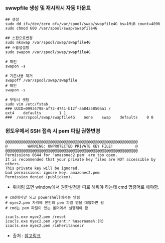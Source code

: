 
### swwpfile 생성 및 재시작시 자동 마운트

```shell
## 생성
sudo dd if=/dev/zero of=/var/spool/swap/swapfile4G bs=1MiB count=4096
sudo chmod 600 /var/spool/swap/swapfile4G

## 스왑으로변경
sudo mkswap /var/spool/swap/swapfile4G
## 스왑설설정
sudo swapon /var/spool/swap/swapfile4G

# 확인
swapon -s

# 기존사용 제거
swapoff /var/spool/swap/swapfile
# 확인
swapon -s

# 부팅시 셋팅
sudo vim /etc/fstab
### UUID=09934798-af72-4741-b12f-aa84a5850aa1 /                       ext4    defaults        1 1
###  /var/spool/swap/swapfile4G    none    swap    defaults    0 0
```


### 윈도우에서 SSH 접속 시 pem 파일 권한변경

```shell
@@@@@@@@@@@@@@@@@@@@@@@@@@@@@@@@@@@@@@@@@@@@@@@@@@@@@@@@@@@
@         WARNING: UNPROTECTED PRIVATE KEY FILE!          @
@@@@@@@@@@@@@@@@@@@@@@@@@@@@@@@@@@@@@@@@@@@@@@@@@@@@@@@@@@@
Permissions 0644 for 'amazonec2.pem' are too open.
It is recommended that your private key files are NOT accessible by others.
This private key will be ignored.
bad permissions: ignore key: amazonec2.pem
Permission denied (publickey).
```
- 위처럼 뜨면 window에서 권한설정을 따로 해줘야 하는데 cmd 명령어로 해야함.

```shell
# cmd에서만 되고 powershell에서는 안됨
# myec2.pem 자리에 본인의 pem 파일 명을 대입하면 됨
# cmd는 pem 파일이 있는 폴더에서 실행해야 함

icacls.exe myec2.pem /reset
icacls.exe myec2.pem /grant:r %username%:(R)
icacls.exe myec2.pem /inheritance:r
```

- 출처 : [참고링크](https://dabid.tistory.com/11)
